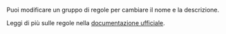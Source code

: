 Puoi modificare un gruppo di regole per cambiare il nome e la descrizione.

Leggi di più sulle regole nella [documentazione ufficiale](https://docs.firefly-iii.org/advanced-concepts/rules).